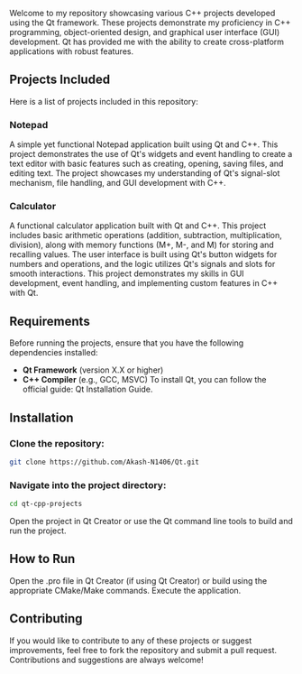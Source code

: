 Welcome to my repository showcasing various C++ projects developed using the Qt framework. These projects demonstrate my proficiency in C++ programming, object-oriented design, and graphical user interface (GUI) development. Qt has provided me with the ability to create cross-platform applications with robust features.

## Projects Included
Here is a list of projects included in this repository:

### Notepad
A simple yet functional Notepad application built using Qt and C++. This project demonstrates the use of Qt's widgets and event handling to create a text editor with basic features such as creating, opening, saving files, and editing text. The project showcases my understanding of Qt's signal-slot mechanism, file handling, and GUI development with C++.

### Calculator
A functional calculator application built with Qt and C++. This project includes basic arithmetic operations (addition, subtraction, multiplication, division), along with memory functions (M+, M-, and M) for storing and recalling values. The user interface is built using Qt's button widgets for numbers and operations, and the logic utilizes Qt's signals and slots for smooth interactions. This project demonstrates my skills in GUI development, event handling, and implementing custom features in C++ with Qt.

## Requirements
Before running the projects, ensure that you have the following dependencies installed:

- **Qt Framework** (version X.X or higher)
- **C++ Compiler** (e.g., GCC, MSVC)
To install Qt, you can follow the official guide: Qt Installation Guide.

## Installation
### Clone the repository:
```bash
git clone https://github.com/Akash-N1406/Qt.git
```
### Navigate into the project directory:
```bash
cd qt-cpp-projects
```
Open the project in Qt Creator or use the Qt command line tools to build and run the project.

## How to Run
Open the .pro file in Qt Creator (if using Qt Creator) or build using the appropriate CMake/Make commands.
Execute the application.
## Contributing
If you would like to contribute to any of these projects or suggest improvements, feel free to fork the repository and submit a pull request. Contributions and suggestions are always welcome!
